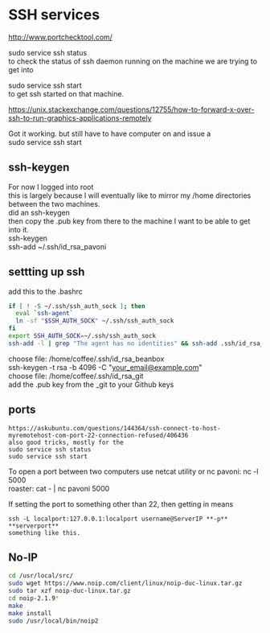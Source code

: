 # SSH services  
http://www.portchecktool.com/  

sudo service ssh status  
to check the status of ssh daemon running on the machine we are trying to get into  

sudo service ssh start  
to get ssh started on that machine.  


https://unix.stackexchange.com/questions/12755/how-to-forward-x-over-ssh-to-run-graphics-applications-remotely  

Got it working.  but still have to have computer on and issue a   
sudo service ssh start  

## ssh-keygen  
For now I logged into root  
this is largely because I will eventually like to mirror my /home directories between the two machines.  
did an ssh-keygen  
then copy the .pub key from there to the machine I want to be able to get into it.    
ssh-keygen   
ssh-add ~/.ssh/id_rsa_pavoni

## settting up ssh ##  
add this to the .bashrc
```bash
if [ ! -S ~/.ssh/ssh_auth_sock ]; then
  eval `ssh-agent`
  ln -sf "$SSH_AUTH_SOCK" ~/.ssh/ssh_auth_sock
fi
export SSH_AUTH_SOCK=~/.ssh/ssh_auth_sock
ssh-add -l | grep "The agent has no identities" && ssh-add .ssh/id_rsa_pavoni
```

choose file: /home/coffee/.ssh/id_rsa_beanbox  
ssh-keygen -t rsa -b 4096 -C "your_email@example.com"  
choose file: /home/coffee/.ssh/id_rsa_git  
add the .pub key from the _git to your Github keys  

## ports  
```
https://askubuntu.com/questions/144364/ssh-connect-to-host-myremotehost-com-port-22-connection-refused/406436  
also good tricks, mostly for the  
sudo service ssh status  
sudo service ssh start  
```
To open a port between two computers use netcat utility or nc
pavoni: nc -l 5000  
roaster: cat - | nc pavoni 5000  

If setting the port to something other than 22, then getting in means  
```
ssh -L localport:127.0.0.1:localport username@ServerIP **-p** **serverport**  
something like this.  
```

## No-IP  
```bash
cd /usr/local/src/
sudo wget https://www.noip.com/client/linux/noip-duc-linux.tar.gz  
sudo tar xzf noip-duc-linux.tar.gz
cd noip-2.1.9*
make
make install
sudo /usr/local/bin/noip2
```


